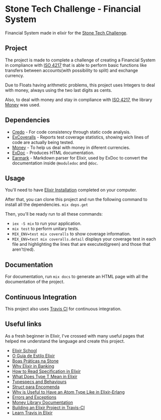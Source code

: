 # Stone Tech Challenge - Financial System

Financial System made in elixir for the [Stone Tech Challenge](https://github.com/stone-payments/tech-challenge).

## Project

The project is made to complete a challenge of creating a Financial System in compliance with [ISO 4217](https://pt.wikipedia.org/wiki/ISO_4217) that is able to perform basic functions like transfers between accounts(with possibility to split) and exchange currency. 

Due to Floats having arithmetic problems, this project uses Integers to deal with money, always using the two last digits as cents. 

Also, to deal with money and stay in compliance with [ISO 4217](https://pt.wikipedia.org/wiki/ISO_4217), the library [Money](https://github.com/elixirmoney/money) was used.

## Dependencies

* [Credo](https://github.com/rrrene/credo) - For code consistency through static code analysis.
* [ExCoveralls](https://github.com/parroty/excoveralls) - Reports test coverage statistics, showing wich lines of code are actually being tested.
* [Money](linhttps://github.com/elixirmoney/moneyk) - To help us deal with money in diferent currencies.
* [ExDoc](https://github.com/elixir-lang/ex_doc) - Produces HTML documentation.
* [Earmark](https://github.com/pragdave/earmark) - Markdown parser for Elixir, used by ExDoc to convert the documentation inside `@moduledoc` and `@doc`.

## Usage

You'll need to have [Elixir Installation](https://elixir-lang.org/install.html) completed on your computer.

After that, you can clone this project and run the following command to install all the dependencies.
`mix deps.get`

Then, you'll be ready run to all these commands:
* `iex -S mix` to run your application.
* `mix test` to perform unitary tests.
* `MIX_ENV=test mix coveralls` to show coverage information.
* `MIX_ENV=test mix coveralls.detail` displays your coverage test in each file and highlighting the lines that are executed(green) and those that aren't(red).

## Documentation
For documentation, run `mix docs` to generate an HTML page with all the documentation of the project.

## Continuous Integration
This project also uses [Travis CI](www.travis-ci.com) for continuous integration.

## Useful links
As a fresh beginner in Elixir, I've crossed with many useful pages that helped me understand the language and create this project.
* [Elixir School](https://elixirschool.com/pt/)
* [O Guia de Estilo Elixir](https://elixirschool.com/pt/)
* [Boas Práticas na Stone](https://github.com/stone-payments/stoneco-best-practices/blob/master/README_pt.md)
* [Why Elixir in Banking](https://medium.com/margobank/why-elixir-546427542c)
* [How to Read Specification in Elixir](https://stackoverflow.com/questions/54969816/how-to-read-specification-in-elixir)
* [What Does Type T Mean in Elixir](https://stackoverflow.com/questions/29977776/what-does-type-t-module-mean-in-elixir)
* [Typespecs and Behaviours](https://elixir-lang.org/getting-started/typespecs-and-behaviours.html)
* [Struct para Encomenda](https://medium.com/@alvaroaze/elixir-structs-para-encomenda-e8949bd7df90)
* [Why is Useful to Have an Atom Type Like in Elixir-Erlang](https://stackoverflow.com/questions/32261500/why-is-useful-to-have-a-atom-type-like-in-elixir-erlang)
* [Errors and Exceptions](https://learnyousomeerlang.com/errors-and-exceptions)
* [Money Library Documentation](https://hexdocs.pm/money/Money.html)
* [Building an Elixir Project in Travis-CI](https://docs.travis-ci.com/user/languages/elixir/)
* [Learn Travis in Elixir](https://github.com/dwyl/learn-travis#elixir-lang-project)
